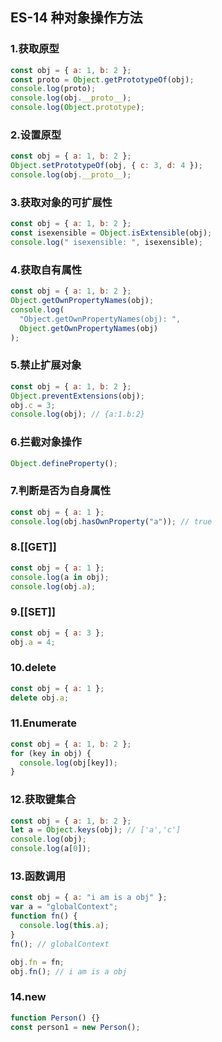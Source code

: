 ## ES-14 种对象操作方法

### 1.获取原型

```javascript
const obj = { a: 1, b: 2 };
const proto = Object.getPrototypeOf(obj);
console.log(proto);
console.log(obj.__proto__);
console.log(Object.prototype);
```

### 2.设置原型

```javascript
const obj = { a: 1, b: 2 };
Object.setPrototypeOf(obj, { c: 3, d: 4 });
console.log(obj.__proto__);
```

### 3.获取对象的可扩展性

```javascript
const obj = { a: 1, b: 2 };
const isexensible = Object.isExtensible(obj);
console.log(" isexensible: ", isexensible);
```

### 4.获取自有属性

```javascript
const obj = { a: 1, b: 2 };
Object.getOwnPropertyNames(obj);
console.log(
  "Object.getOwnPropertyNames(obj): ",
  Object.getOwnPropertyNames(obj)
);
```

### 5.禁止扩展对象

```javascript
const obj = { a: 1, b: 2 };
Object.preventExtensions(obj);
obj.c = 3;
console.log(obj); // {a:1.b:2}
```

### 6.拦截对象操作

```javascript
Object.defineProperty();
```

### 7.判断是否为自身属性

```javascript
const obj = { a: 1 };
console.log(obj.hasOwnProperty("a")); // true
```

### 8.[[GET]]

```javascript
const obj = { a: 1 };
console.log(a in obj);
console.log(obj.a);
```

### 9.[[SET]]

```javascript
const obj = { a: 3 };
obj.a = 4;
```

### 10.delete

```javascript
const obj = { a: 1 };
delete obj.a;
```

### 11.Enumerate

```javascript
const obj = { a: 1, b: 2 };
for (key in obj) {
  console.log(obj[key]);
}
```

### 12.获取键集合

```javascript
const obj = { a: 1, b: 2 };
let a = Object.keys(obj); // ['a','c']
console.log(obj);
console.log(a[0]);
```

### 13.函数调用

```javascript
const obj = { a: "i am is a obj" };
var a = "globalContext";
function fn() {
  console.log(this.a);
}
fn(); // globalContext

obj.fn = fn;
obj.fn(); // i am is a obj
```

### 14.new

```javascript
function Person() {}
const person1 = new Person();
```
